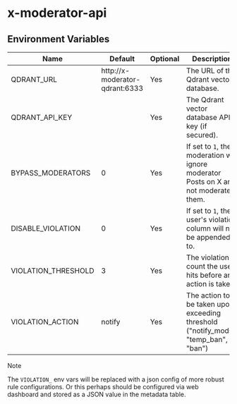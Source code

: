 # x-moderator-api


## Environment Variables

| Name                | Default                         | Optional | Description                                                                            |
|---------------------|---------------------------------|----------|----------------------------------------------------------------------------------------|
| QDRANT_URL          | http://x-moderator-qdrant:6333  | Yes      | The URL of the Qdrant vector database.                                                 |
| QDRANT_API_KEY      |                                 | Yes      | The Qdrant vector database API key (if secured).                                       |
| BYPASS_MODERATORS   | 0                               | Yes      | If set to `1`, the moderation will ignore moderator Posts on X and not moderate them.  |
| DISABLE_VIOLATION   | 0                               | Yes      | If set to `1`, the user's violation column will not be appended to.                    |
| VIOLATION_THRESHOLD | 3                               | Yes      | The violation count the user hits before an action is taken.                           |
| VIOLATION_ACTION    | notify                          | Yes      | The action to be taken upon exceeding threshold ("notify_mods", "temp_ban", "ban")     |

> [!NOTE]
> The `VIOLATION_` env vars will be replaced with a json config of more robust rule configurations.
> Or this perhaps should be configured via web dashboard and stored as a JSON value in the metadata table.
